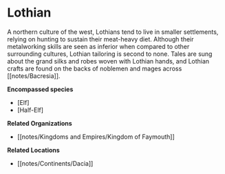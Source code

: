 # Lothian 

A northern culture of the west, Lothians tend to live in smaller settlements, relying on hunting to sustain their meat-heavy diet. Although their metalworking skills are seen as inferior when compared to other surrounding cultures, Lothian tailoring is second to none. Tales are sung about the grand silks and robes woven with Lothian hands, and Lothian crafts are found on the backs of noblemen and mages across [[notes/Bacresia]].

**Encompassed species**

*   [Elf]
*   [Half-Elf]

**Related Organizations**

*   [[notes/Kingdoms and Empires/Kingdom of Faymouth]]

**Related Locations**

*   [[notes/Continents/Dacia]]